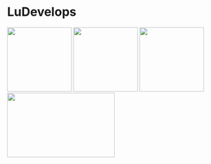 # LuDevelops
<img src= "https://user-images.githubusercontent.com/73722132/99607156-f9cccf00-29e9-11eb-84b8-89c41c8e7536.png)" height="150" width="150">                              <img src="https://user-images.githubusercontent.com/73722190/99607575-d191a000-29ea-11eb-8d34-8e1f71e8830a.jpg" height="150" width="150"> <img src="https://user-images.githubusercontent.com/65257909/99608245-40232d80-29ec-11eb-9131-c90f7da8bf92.jpeg" height="150" width="150"> <img src= "https://user-images.githubusercontent.com/73722132/99608586-f9820300-29ec-11eb-856a-ca1938bc1eae.png" height="150" width="250">

